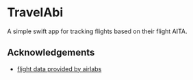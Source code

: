 
# TravelAbi

A simple swift app for tracking flights based on their flight AITA.


## Acknowledgements

 - [flight data provided by airlabs](https://airlabs.co/)


